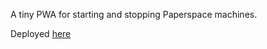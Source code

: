 A tiny PWA for starting and stopping Paperspace machines.

Deployed [here](https://github.com/yuri-becker/simple-paperspace-ctrl)
